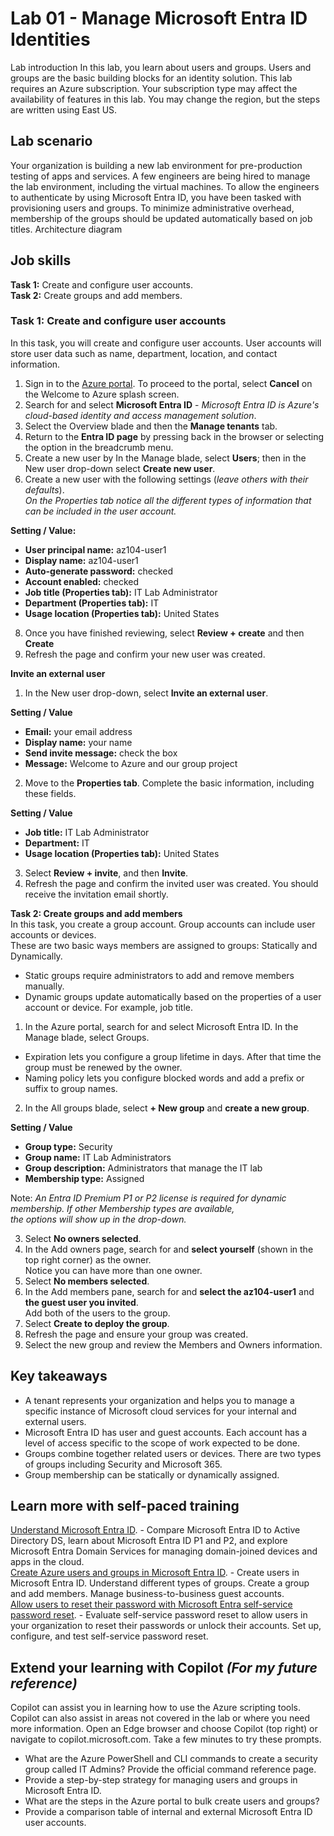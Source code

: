 # Lab 01 - Manage Microsoft Entra ID Identities

Lab introduction
In this lab, you learn about users and groups. Users and groups are the basic building blocks for an identity solution.
This lab requires an Azure subscription. Your subscription type may affect the availability of features in this lab. You may change the region, but the steps are written using East US.

## Lab scenario
Your organization is building a new lab environment for pre-production testing of apps and services. A few engineers are being hired to manage the lab environment, including the virtual machines. To allow the engineers to authenticate by using Microsoft Entra ID, you have been tasked with provisioning users and groups. To minimize administrative overhead, membership of the groups should be updated automatically based on job titles.
Architecture diagram

## Job skills
**Task 1:** Create and configure user accounts.<br />
**Task 2:** Create groups and add members.<br />

### Task 1: Create and configure user accounts<br />
In this task, you will create and configure user accounts. User accounts will store user data such as name, department, location, and contact information.
<br />

1. Sign in to the [Azure portal](https://portal.azure.com). To proceed to the portal, select **Cancel** on the Welcome to Azure splash screen.<br />
2. Search for and select **Microsoft Entra ID** - *Microsoft Entra ID is Azure's cloud-based identity and access management solution*.<br />
3. Select the Overview blade and then the **Manage tenants** tab.
4. Return to the **Entra ID page** by pressing back in the browser or selecting the option in the breadcrumb menu.
5. Create a new user by In the Manage blade, select **Users**; then in the New user drop-down select **Create new user**.
7. Create a new user with the following settings (*leave others with their defaults*).<br />
*On the Properties tab notice all the different types of information that can be included in the user account.*

**Setting / Value:**
- **User principal name:** az104-user1 <br />
- **Display name:** az104-user1 <br />
- **Auto-generate password:** checked <br />
- **Account enabled:** checked <br />
- **Job title (Properties tab):** IT Lab Administrator <br />
- **Department (Properties tab):** IT <br />
- **Usage location (Properties tab):** United States <br />

8. Once you have finished reviewing, select **Review + create** and then **Create**
9. Refresh the page and confirm your new user was created.


**Invite an external user**
1. In the New user drop-down, select **Invite an external user**.

**Setting / Value** <br />
- **Email:** your email address <br />
- **Display name:** your name <br />
- **Send invite message:** check the box <br />
- **Message:** Welcome to Azure and our group project <br />

2. Move to the **Properties tab**. Complete the basic information, including these fields.

**Setting / Value**
- **Job title:** IT Lab Administrator <br />
- **Department:** IT <br />
- **Usage location (Properties tab):** United States <br />

3. Select **Review + invite**, and then **Invite**.
4. Refresh the page and confirm the invited user was created. You should receive the invitation email shortly.


**Task 2: Create groups and add members** <br />
In this task, you create a group account. Group accounts can include user accounts or devices. <br />
These are two basic ways members are assigned to groups: Statically and Dynamically. <br />
- Static groups require administrators to add and remove members manually. <br />
- Dynamic groups update automatically based on the properties of a user account or device. For example, job title. <br />

1. In the Azure portal, search for and select Microsoft Entra ID. In the Manage blade, select Groups. <br />
- Expiration lets you configure a group lifetime in days. After that time the group must be renewed by the owner. <br />
- Naming policy lets you configure blocked words and add a prefix or suffix to group names. <br />

2. In the All groups blade, select **+ New group** and **create a new group**. <br />

**Setting / Value** <br />
- **Group type:** Security <br />
- **Group name:** IT Lab Administrators <br />
- **Group description:** Administrators that manage the IT lab <br />
- **Membership type:** Assigned <br />

Note: *An Entra ID Premium P1 or P2 license is required for dynamic membership. If other Membership types are available,<br /> the options will show up in the drop-down.*
 
3. Select **No owners selected**. <br />
4. In the Add owners page, search for and **select yourself** (shown in the top right corner) as the owner. <br />Notice you can have more than one owner.
5. Select **No members selected**. <br />
6. In the Add members pane, search for and **select the az104-user1** and **the guest user you invited**.  <br />Add both of the users to the group. <br />
7. Select **Create to deploy the group**. <br />
8. Refresh the page and ensure your group was created. <br />
9. Select the new group and review the Members and Owners information. <br />

## Key takeaways
- A tenant represents your organization and helps you to manage a specific instance of Microsoft cloud services for your internal and external users.
- Microsoft Entra ID has user and guest accounts. Each account has a level of access specific to the scope of work expected to be done.
- Groups combine together related users or devices. There are two types of groups including Security and Microsoft 365.
- Group membership can be statically or dynamically assigned.

## Learn more with self-paced training
[Understand Microsoft Entra ID](https://learn.microsoft.com/training/modules/create-azure-resource-manager-template-vs-code/). - Compare Microsoft Entra ID to Active Directory DS, learn about Microsoft Entra ID P1 and P2, and explore Microsoft Entra Domain Services for managing domain-joined devices and apps in the cloud.  <br />
[Create Azure users and groups in Microsoft Entra ID](https://learn.microsoft.com//training/modules/create-users-and-groups-in-azure-active-directory/). - Create users in Microsoft Entra ID. Understand different types of groups. Create a group and add members. Manage business-to-business guest accounts.  <br />
[Allow users to reset their password with Microsoft Entra self-service password reset](https://learn.microsoft.com/training/modules/allow-users-reset-their-password/). - Evaluate self-service password reset to allow users in your organization to reset their passwords or unlock their accounts. Set up, configure, and test self-service password reset.  <br />

## Extend your learning with Copilot *(For my future reference)*
Copilot can assist you in learning how to use the Azure scripting tools. Copilot can also assist in areas not covered in the lab or where you need more information. Open an Edge browser and choose Copilot (top right) or navigate to copilot.microsoft.com. Take a few minutes to try these prompts.
- What are the Azure PowerShell and CLI commands to create a security group called IT Admins? Provide the official command reference page.
- Provide a step-by-step strategy for managing users and groups in Microsoft Entra ID.
- What are the steps in the Azure portal to bulk create users and groups?
- Provide a comparison table of internal and external Microsoft Entra ID user accounts.
